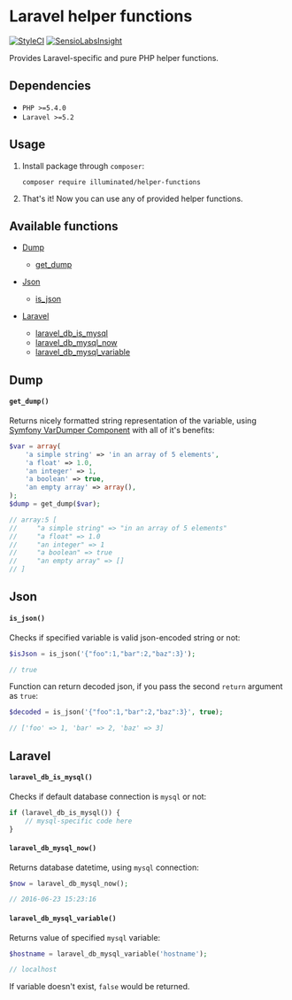 # Laravel helper functions

[![StyleCI](https://styleci.io/repos/61384075/shield)](https://styleci.io/repos/61384075)
[![SensioLabsInsight](https://insight.sensiolabs.com/projects/df1af353-b377-4478-b57a-789d86eb35e9/mini.png)](https://insight.sensiolabs.com/projects/df1af353-b377-4478-b57a-789d86eb35e9)

Provides Laravel-specific and pure PHP helper functions.

## Dependencies
- `PHP >=5.4.0`
- `Laravel >=5.2`

## Usage

1. Install package through `composer`:
    ```shell
    composer require illuminated/helper-functions
    ```

2. That's it! Now you can use any of provided helper functions.

## Available functions

- [Dump](#dump)
    - [get_dump](#get_dump)

- [Json](#json)
    - [is_json](#is_json)

- [Laravel](#laravel)
    - [laravel_db_is_mysql](#laravel_db_is_mysql)
    - [laravel_db_mysql_now](#laravel_db_mysql_now)
    - [laravel_db_mysql_variable](#laravel_db_mysql_variable)

## Dump

#### `get_dump()`

Returns nicely formatted string representation of the variable, using [Symfony VarDumper Component](http://symfony.com/doc/current/components/var_dumper/introduction.html) with all of it's benefits:
```php
$var = array(
    'a simple string' => 'in an array of 5 elements',
    'a float' => 1.0,
    'an integer' => 1,
    'a boolean' => true,
    'an empty array' => array(),
);
$dump = get_dump($var);

// array:5 [
//     "a simple string" => "in an array of 5 elements"
//     "a float" => 1.0
//     "an integer" => 1
//     "a boolean" => true
//     "an empty array" => []
// ]
```

## Json

#### `is_json()`

Checks if specified variable is valid json-encoded string or not:
```php
$isJson = is_json('{"foo":1,"bar":2,"baz":3}');

// true
```

Function can return decoded json, if you pass the second `return` argument as `true`:
```php
$decoded = is_json('{"foo":1,"bar":2,"baz":3}', true);

// ['foo' => 1, 'bar' => 2, 'baz' => 3]
```

## Laravel

#### `laravel_db_is_mysql()`

Checks if default database connection is `mysql` or not:
```php
if (laravel_db_is_mysql()) {
    // mysql-specific code here
}
```

#### `laravel_db_mysql_now()`

Returns database datetime, using `mysql` connection:
```php
$now = laravel_db_mysql_now();

// 2016-06-23 15:23:16
```

#### `laravel_db_mysql_variable()`

Returns value of specified `mysql` variable:
```php
$hostname = laravel_db_mysql_variable('hostname');

// localhost
```

If variable doesn't exist, `false` would be returned.
